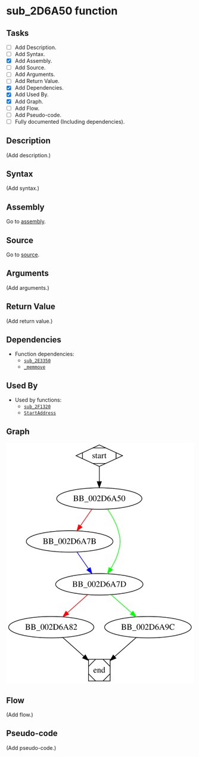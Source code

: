 # sub_2D6A50 function

## Tasks

- [ ] Add Description.
- [ ] Add Syntax.
- [X] Add Assembly.
- [ ] Add Source.
- [ ] Add Arguments.
- [ ] Add Return Value.
- [X] Add Dependencies.
- [X] Add Used By.
- [X] Add Graph.
- [ ] Add Flow.
- [ ] Add Pseudo-code.
- [ ] Fully documented (Including dependencies).

## Description

(Add description.)

## Syntax

(Add syntax.)

## Assembly

Go to [assembly](../asm/sub_2D6A50.asm).

## Source

Go to [source](../cc/sub_2D6A50.cc).

## Arguments

(Add arguments.)

## Return Value

(Add return value.)

## Dependencies

* Function dependencies:
  * [`sub_2E3350`](sub_2E3350.md)
  * [`_memmove`](_memmove.md)

## Used By

* Used by functions:
  * [`sub_2F1320`](sub_2F1320.md)
  * [`StartAddress`](StartAddress.md)

## Graph

![sub_2D6A50 Graph](../svg/sub_2D6A50.svg "sub_2D6A50 Graph")

## Flow

(Add flow.)

## Pseudo-code

(Add pseudo-code.)


